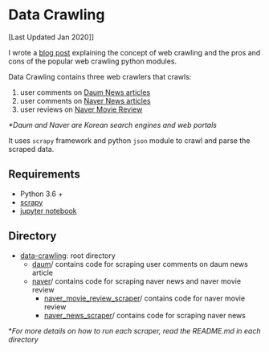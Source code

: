 # Data Crawling
[Last Updated Jan 2020]]

I wrote a [blog post](https://hkimkim.github.io/python/scrapy/2020/01/18/data-crawling.html) explaining the concept of web crawling and the pros and cons of the popular web crawling python modules.

Data Crawling contains three web crawlers that crawls:

1) user comments on [Daum News articles](https://media.daum.net/) </br>
2) user comments on [Naver News articles](https://news.naver.com/) </br>
3) user reviews on [Naver Movie Review](https://movie.naver.com)

_*Daum and Naver are Korean search engines and web portals_

It uses `scrapy` framework and python `json` module to crawl and parse the scraped data.

## Requirements

* Python 3.6 +
* [scrapy](https://scrapy.org/)
* [jupyter notebook](https://jupyter.org/install)


## Directory
* [data-crawling](https://github.com/hkimkim/data-crawling):  root directory
    * [daum](https://github.com/hkimkim/data-crawling/tree/master/daum/)/ contains code for scraping user comments on daum news article </br>
    * [naver](https://github.com/hkimkim/data-crawling/tree/master/naver)/ contains code for scraping naver news and naver movie review
        * [naver_movie_review_scraper](https://github.com/hkimkim/data-crawling/tree/master/naver/naver_movie_review_scraper)/ contains code for naver movie review
        * [naver_news_scraper](https://github.com/hkimkim/data-crawling/tree/master/naver/naver_news_scraper)/ contains code for scraping naver news

*_For more details on how to run each scraper, read the README.md in each directory_

